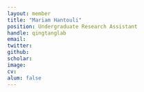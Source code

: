 ```yaml
---
layout: member
title: "Mariam Hantouli"
position: Undergraduate Research Assistant 
handle: qingtanglab
email: 
twitter:
github: 
scholar: 
image: 
cv: 
alum: false
---
```





